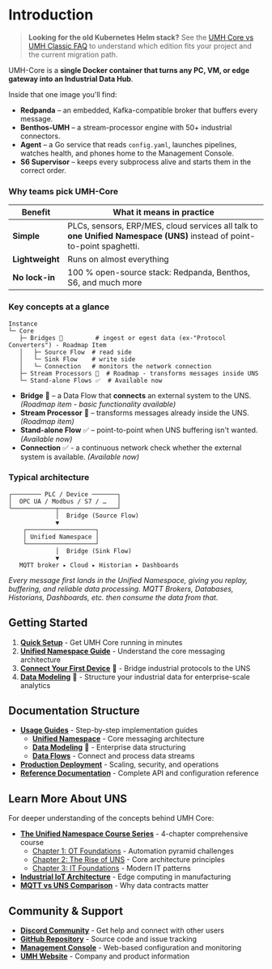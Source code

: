 # Introduction

> **Looking for the old Kubernetes Helm stack?** See the [UMH Core vs UMH Classic FAQ](umh-core-vs-classic-faq.md) to understand which edition fits your project and the current migration path.

UMH-Core is a **single Docker container that turns any PC, VM, or edge gateway into an Industrial Data Hub**.

Inside that one image you'll find:

* **Redpanda** – an embedded, Kafka-compatible broker that buffers every message.
* **Benthos-UMH** – a stream-processor engine with 50+ industrial connectors.
* **Agent** – a Go service that reads `config.yaml`, launches pipelines, watches health, and phones home to the Management Console.
* **S6 Supervisor** – keeps every subprocess alive and starts them in the correct order.

### Why teams pick UMH-Core

| Benefit         | What it means in practice                                                                                               |
| --------------- | ----------------------------------------------------------------------------------------------------------------------- |
| **Simple**      | PLCs, sensors, ERP/MES, cloud services all talk to **one Unified Namespace (UNS)** instead of point-to-point spaghetti. |
| **Lightweight** | Runs on almost everything                                                                                               |
| **No lock-in**  | 100 % open-source stack: Redpanda, Benthos, S6, and much more                                                           |

### Key concepts at a glance

```
Instance
└─ Core
   ├─ Bridges 🚧         # ingest or egest data (ex-"Protocol Converters") - Roadmap Item
   │   ├─ Source Flow  # read side
   │   └─ Sink Flow    # write side  
   │   └─ Connection   # monitors the network connection
   ├─ Stream Processors 🚧  # Roadmap - transforms messages inside UNS
   └─ Stand-alone Flows ✅  # Available now
```

* **Bridge** 🚧 – a Data Flow that **connects** an external system to the UNS. *(Roadmap item - basic functionality available)*
* **Stream Processor** 🚧 – transforms messages already inside the UNS. *(Roadmap item)*
* **Stand-alone Flow** ✅ – point-to-point when UNS buffering isn't wanted. *(Available now)*
* **Connection** ✅ - a continuous network check whether the external system is available. *(Available now)*

### Typical architecture

```
┌──────── PLC / Device ───────┐
│  OPC UA / Modbus / S7 / …   │
└────────────┬────────────────┘
             │  Bridge (Source Flow)
             ▼
    ┌───────────────────┐
    │ Unified Namespace │
    └───────────────────┘
             │  Bridge (Sink Flow)
             ▼
   MQTT broker ▸ Cloud ▸ Historian ▸ Dashboards
```

_Every message first lands in the Unified Namespace, giving you replay, buffering, and reliable data processing. MQTT Brokers, Databases, Historians, Dashboards, etc. then consume the data from that._

## Getting Started

1. **[Quick Setup](getting-started.md)** - Get UMH Core running in minutes
2. **[Unified Namespace Guide](usage/unified-namespace/README.md)** - Understand the core messaging architecture
3. **[Connect Your First Device](usage/unified-namespace/producing-data.md)** 🚧 - Bridge industrial protocols to the UNS
4. **[Data Modeling](usage/data-modeling/README.md)** 🚧 - Structure your industrial data for enterprise-scale analytics

## Documentation Structure

- **[Usage Guides](usage/README.md)** - Step-by-step implementation guides
  - **[Unified Namespace](usage/unified-namespace/README.md)** - Core messaging architecture
  - **[Data Modeling](usage/data-modeling/README.md)** 🚧 - Enterprise data structuring
  - **[Data Flows](usage/data-flows/README.md)** - Connect and process data streams
- **[Production Deployment](production/README.md)** - Scaling, security, and operations
- **[Reference Documentation](reference/README.md)** - Complete API and configuration reference

## Learn More About UNS

For deeper understanding of the concepts behind UMH Core:

- **[The Unified Namespace Course Series](https://learn.umh.app/featured/)** - 4-chapter comprehensive course
  - [Chapter 1: OT Foundations](https://learn.umh.app/lesson/chapter-1-the-foundations-of-the-unified-namespace-in-operational-technology/) - Automation pyramid challenges
  - [Chapter 2: The Rise of UNS](https://learn.umh.app/lesson/chapter-2-the-rise-of-the-unified-namespace/) - Core architecture principles  
  - [Chapter 3: IT Foundations](https://learn.umh.app/lesson/chapter-3-the-foundations-of-the-unified-namespace-in-information-technology/) - Modern IT patterns
- **[Industrial IoT Architecture](https://learn.umh.app/blog/cloud-native-technologies-on-the-edge-in-manufacturing/)** - Edge computing in manufacturing
- **[MQTT vs UNS Comparison](https://learn.umh.app/blog/what-is-mqtt-why-most-mqtt-explanations-suck-and-our-attempt-to-fix-them/)** - Why data contracts matter

## Community & Support

- **[Discord Community](https://discord.gg/F9mqkZnm8U)** - Get help and connect with other users
- **[GitHub Repository](https://github.com/united-manufacturing-hub/umh-core)** - Source code and issue tracking
- **[Management Console](https://management.umh.app)** - Web-based configuration and monitoring
- **[UMH Website](https://www.umh.app/)** - Company and product information
